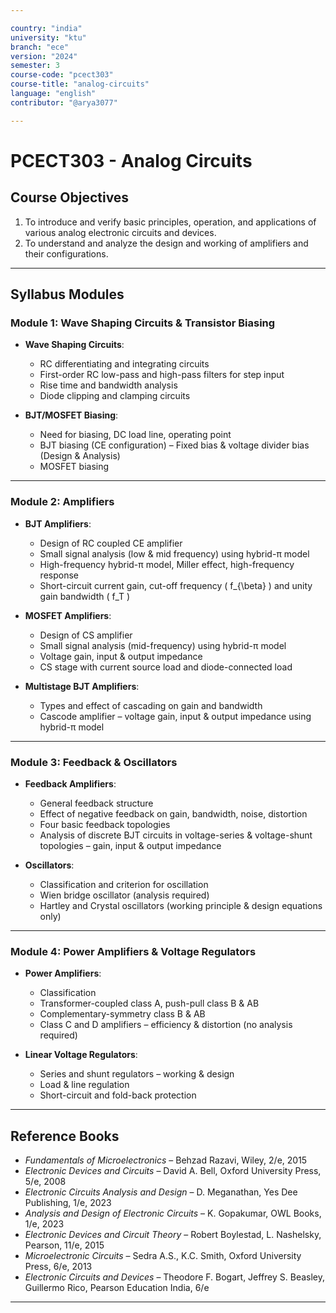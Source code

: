 ```yaml
---

country: "india"
university: "ktu"
branch: "ece"
version: "2024"
semester: 3
course-code: "pcect303"
course-title: "analog-circuits"
language: "english"
contributor: "@arya3077"

---
```


# PCECT303 - Analog Circuits

## Course Objectives

1. To introduce and verify basic principles, operation, and applications of various analog electronic circuits and devices.  
2. To understand and analyze the design and working of amplifiers and their configurations.  

---

## Syllabus Modules

### Module 1: Wave Shaping Circuits & Transistor Biasing

- **Wave Shaping Circuits**:  
  - RC differentiating and integrating circuits  
  - First-order RC low-pass and high-pass filters for step input  
  - Rise time and bandwidth analysis  
  - Diode clipping and clamping circuits  

- **BJT/MOSFET Biasing**:  
  - Need for biasing, DC load line, operating point  
  - BJT biasing (CE configuration) – Fixed bias & voltage divider bias (Design & Analysis)  
  - MOSFET biasing  

---

### Module 2: Amplifiers

- **BJT Amplifiers**:  
  - Design of RC coupled CE amplifier  
  - Small signal analysis (low & mid frequency) using hybrid-π model  
  - High-frequency hybrid-π model, Miller effect, high-frequency response  
  - Short-circuit current gain, cut-off frequency \( f_{\beta} \) and unity gain bandwidth \( f_T \)  

- **MOSFET Amplifiers**:  
  - Design of CS amplifier  
  - Small signal analysis (mid-frequency) using hybrid-π model  
  - Voltage gain, input & output impedance  
  - CS stage with current source load and diode-connected load  

- **Multistage BJT Amplifiers**:  
  - Types and effect of cascading on gain and bandwidth  
  - Cascode amplifier – voltage gain, input & output impedance using hybrid-π model  

---

### Module 3: Feedback & Oscillators

- **Feedback Amplifiers**:  
  - General feedback structure  
  - Effect of negative feedback on gain, bandwidth, noise, distortion  
  - Four basic feedback topologies  
  - Analysis of discrete BJT circuits in voltage-series & voltage-shunt topologies – gain, input & output impedance  

- **Oscillators**:  
  - Classification and criterion for oscillation  
  - Wien bridge oscillator (analysis required)  
  - Hartley and Crystal oscillators (working principle & design equations only)  

---

### Module 4: Power Amplifiers & Voltage Regulators

- **Power Amplifiers**:  
  - Classification  
  - Transformer-coupled class A, push-pull class B & AB  
  - Complementary-symmetry class B & AB  
  - Class C and D amplifiers – efficiency & distortion (no analysis required)  

- **Linear Voltage Regulators**:  
  - Series and shunt regulators – working & design  
  - Load & line regulation  
  - Short-circuit and fold-back protection  

---

## Reference Books

- *Fundamentals of Microelectronics* – Behzad Razavi, Wiley, 2/e, 2015  
- *Electronic Devices and Circuits* – David A. Bell, Oxford University Press, 5/e, 2008  
- *Electronic Circuits Analysis and Design* – D. Meganathan, Yes Dee Publishing, 1/e, 2023  
- *Analysis and Design of Electronic Circuits* – K. Gopakumar, OWL Books, 1/e, 2023  
- *Electronic Devices and Circuit Theory* – Robert Boylestad, L. Nashelsky, Pearson, 11/e, 2015  
- *Microelectronic Circuits* – Sedra A.S., K.C. Smith, Oxford University Press, 6/e, 2013  
- *Electronic Circuits and Devices* – Theodore F. Bogart, Jeffrey S. Beasley, Guillermo Rico, Pearson Education India, 6/e  

---
